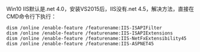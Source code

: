 







Win10 IIS默认是.net 4.0，安装VS2015后，IIS没有.net 4.5，解决方法，直接在CMD命令行下执行：

```
dism /online /enable-feature /featurename:IIS-ISAPIFilter
dism /online /enable-feature /featurename:IIS-ISAPIExtensions
dism /online /enable-feature /featurename:IIS-NetFxExtensibility45
dism /online /enable-feature /featurename:IIS-ASPNET45
```





